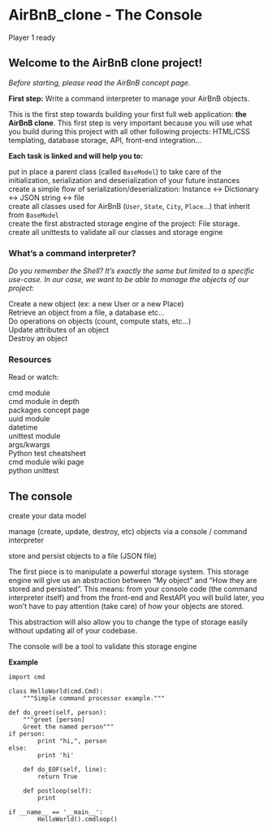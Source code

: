 # AirBnB_clone - The Console
Player 1 ready

## Welcome to the AirBnB clone project!
_Before starting, please read the AirBnB concept page._

__First step:__ Write a command interpreter to manage your AirBnB objects.

This is the first step towards building your first full web application: __the AirBnB clone__. This first step is very important because you will use what you build during this project with all other following projects: HTML/CSS templating, database storage, API, front-end integration…

__Each task is linked and will help you to:__

put in place a parent class (called `BaseModel`) to take care of the initialization, serialization and deserialization of your future instances\
create a simple flow of serialization/deserialization: Instance <-> Dictionary <-> JSON string <-> file\
create all classes used for AirBnB (`User`, `State`, `City`, `Place`…) that inherit from `BaseModel`\
create the first abstracted storage engine of the project: File storage.\
create all unittests to validate all our classes and storage engine

### What’s a command interpreter?
_Do you remember the Shell? It’s exactly the same but limited to a specific use-case. In our case, we want to be able to manage the objects of our project_:

Create a new object (ex: a new User or a new Place)\
Retrieve an object from a file, a database etc…\
Do operations on objects (count, compute stats, etc…)\
Update attributes of an object\
Destroy an object

### Resources
Read or watch:

cmd module\
cmd module in depth\
packages concept page\
uuid module\
datetime\
unittest module\
args/kwargs\
Python test cheatsheet\
cmd module wiki page\
python unittest

## The console
create your data model

manage (create, update, destroy, etc) objects via a console / command interpreter

store and persist objects to a file (JSON file)

The first piece is to manipulate a powerful storage system. This storage engine will give us an abstraction between “My object” and “How they are stored and persisted”. This means: from your console code (the command interpreter itself) and from the front-end and RestAPI you will build later, you won’t have to pay attention (take care) of how your objects are stored.

This abstraction will also allow you to change the type of storage easily without updating all of your codebase.

The console will be a tool to validate this storage engine


__Example__

	import cmd

	class HelloWorld(cmd.Cmd):
    	"""Simple command processor example."""
    
	def do_greet(self, person):
        """greet [person]
        Greet the named person"""
	if person:
            print "hi,", person
	else:
            print 'hi'
    
    	def do_EOF(self, line):
        	return True
    
    	def postloop(self):
        	print

	if __name__ == '__main__':
    		HelloWorld().cmdloop()
